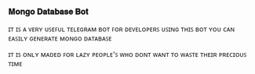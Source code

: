 ### 𝐌𝐨𝐧𝐠𝐨 𝐃𝐚𝐭𝐚𝐛𝐚𝐬𝐞 𝐁𝐨𝐭

ɪᴛ ɪꜱ ᴀ ᴠᴇʀʏ ᴜꜱᴇꜰᴜʟ ᴛᴇʟᴇɢʀᴀᴍ ʙᴏᴛ ꜰᴏʀ ᴅᴇᴠᴇʟᴏᴘᴇʀꜱ ᴜꜱɪɴɢ ᴛʜɪꜱ ʙᴏᴛ ʏᴏᴜ ᴄᴀɴ ᴇᴀꜱɪʟʏ ɢᴇɴᴇʀᴀᴛᴇ ᴍᴏɴɢᴏ ᴅᴀᴛᴀʙᴀꜱᴇ 

ɪᴛ ɪꜱ ᴏɴʟʏ ᴍᴀᴅᴇᴅ ꜰᴏʀ ʟᴀᴢʏ ᴘᴇᴏᴘʟᴇ'ꜱ ᴡʜᴏ ᴅᴏɴᴛ ᴡᴀɴᴛ ᴛᴏ ᴡᴀꜱᴛᴇ ᴛʜᴇɪʀ ᴘʀᴇᴄɪᴏᴜꜱ ᴛɪᴍᴇ


